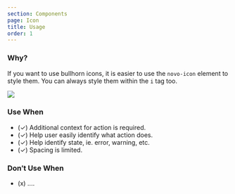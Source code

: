 ```yaml
---
section: Components
page: Icon
title: Usage
order: 1
---
```


<novo-grid columns="2" align="start" gap="2rem">
<div>

### Why?

If you want to use bullhorn icons, it is easier to use the `novo-icon` element to style them. You can always style them within the `i` tag too.

</div>

<img src="https://via.placeholder.com/350x250"/>

<div>

### Use When

- (✓) Additional context for action is required.
- (✓) Help user easily identify what action does.
- (✓) Help identify state, ie. error, warning, etc.
- (✓) Spacing is limited.

</div>
<div>

### Don′t Use When

- (x) ....

</div>
</novo-grid>
